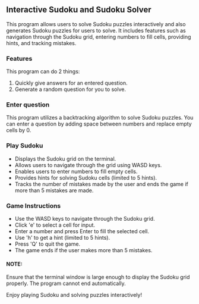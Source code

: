 ## Interactive Sudoku and Sudoku Solver

This program allows users to solve Sudoku puzzles interactively and also generates Sudoku puzzles for users to solve. It includes features such as navigation through the Sudoku grid, entering numbers to fill cells, providing hints, and tracking mistakes.

### Features

This program can do 2 things:
1. Quickly give answers for an entered question.
2. Generate a random question for you to solve.

### Enter question

This program utilizes a backtracking algorithm to solve Sudoku puzzles. You can enter a question by adding space between numbers and replace empty cells by 0.

### Play Sudoku

- Displays the Sudoku grid on the terminal.
- Allows users to navigate through the grid using WASD keys.
- Enables users to enter numbers to fill empty cells.
- Provides hints for solving Sudoku cells (limited to 5 hints).
- Tracks the number of mistakes made by the user and ends the game if more than 5 mistakes are made.

### Game Instructions

- Use the WASD keys to navigate through the Sudoku grid.
- Click 'e' to select a cell for input.
- Enter a number and press Enter to fill the selected cell.
- Use 'h' to get a hint (limited to 5 hints).
- Press 'Q' to quit the game.
- The game ends if the user makes more than 5 mistakes.

#### NOTE:
Ensure that the terminal window is large enough to display the Sudoku grid properly.
The program cannot end automatically.

Enjoy playing Sudoku and solving puzzles interactively!
